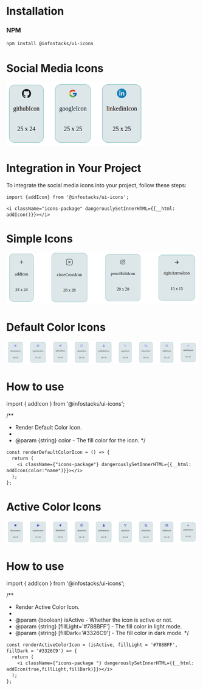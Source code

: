 # Installation
### NPM
```bash
npm install @infostacks/ui-icons
```
# Social Media Icons
<picture>
<img alt="social svg icons" src="imagesIcons/icons.png">
</picture>

# Integration in Your Project
To integrate the social media icons into your project, follow these steps:
```
import {addIcon} from '@infostacks/ui-icons';
```

```
<i className="icons-package" dangerouslySetInnerHTML={{__html: addIcon()}}></i>
```
# Simple Icons

<picture>
<img alt="simple" src="imagesIcons/SimpleIcons.png">
</picture>

# Default Color Icons

<picture>
<img alt="Default" src="imagesIcons/defaultIcons.png">
</picture>

# How to use
import { addIcon } from '@infostacks/ui-icons';

/**
 * Render Default Color Icon.
 *
 * @param {string} color - The fill color for the icon.
 */

```
const renderDefaultColorIcon = () => {
  return (
    <i className={"icons-package"} dangerouslySetInnerHTML={{__html: addIcon(color:"name")}}></i>
  );
};
```

# Active Color Icons

<picture>
<img alt="Active" src="imagesIcons/activeIcons.png">
</picture>

# How to use
import { addIcon } from '@infostacks/ui-icons';

/**
 * Render Active Color Icon.
 *
 * @param {boolean} isActive - Whether the icon is active or not.
 * @param {string} [fillLight='#788BFF'] - The fill color in light mode.
 * @param {string} [fillDark='#3326C9'] - The fill color in dark mode.
 */
```
const renderActiveColorIcon = (isActive, fillLight = '#788BFF', fillDark = '#3326C9') => {
  return (
    <i className={"icons-package "} dangerouslySetInnerHTML={{__html: addIcon(true,fillLight,fillDark)}}></i>
  );
};
```
